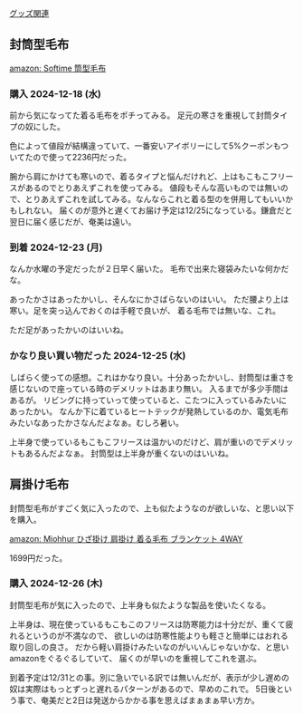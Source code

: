 [グッズ関連](%E3%82%B0%E3%83%83%E3%82%BA%E9%96%A2%E9%80%A3)

## 封筒型毛布

[amazon: Softime 筒型毛布](https://amzn.to/4iEWoQC)

### 購入 2024-12-18 (水)

前から気になってた着る毛布をポチってみる。
足元の寒さを重視して封筒タイプの奴にした。

色によって値段が結構違っていて、一番安いアイボリーにして5%クーポンもついてたので使って2236円だった。

腕から肩にかけても寒いので、着るタイプと悩んだけれど、上はもこもこフリースがあるのでとりあえずこれを使ってみる。
値段もそんな高いものでは無いので、とりあえずこれを試してみる。なんならこれと着る型のを併用してもいいかもしれない。
届くのが意外と遅くてお届け予定は12/25になっている。鎌倉だと翌日に届く感じだが、奄美は遠い。

### 到着 2024-12-23 (月)

なんか水曜の予定だったが２日早く届いた。
毛布で出来た寝袋みたいな何かだな。

あったかさはあったかいし、そんなにかさばらないのはいい。
ただ腰より上は寒い。足を突っ込んでおくのは手軽で良いが、
着る毛布では無いな、これ。

ただ足があったかいのはいいね。

### かなり良い買い物だった 2024-12-25 (水)

しばらく使っての感想。これはかなり良い。十分あったかいし、封筒型は重さを感じないので座っている時のデメリットはあまり無い。
入るまでが多少手間はあるが。
リビングに持っていって使っていると、こたつに入っているみたいにあったかい。
なんか下に着ているヒートテックが発熱しているのか、電気毛布みたいなあったかさなんだよなぁ。むしろ暑い。

上半身で使っているもこもこフリースは温かいのだけど、肩が重いのでデメリットもあるんだよなぁ。
封筒型は上半身が重くないのはいいね。

## 肩掛け毛布

封筒型毛布がすごく気に入ったので、上も似たようなのが欲しいな、と思い以下を購入。

[amazon: Miohhur ひざ掛け 肩掛け 着る毛布 ブランケット 4WAY](https://amzn.to/3PbVFJ5)

1699円だった。

### 購入 2024-12-26 (木)

封筒型毛布が気に入ったので、上半身も似たような製品を使いたくなる。

上半身は、現在使っているもこもこのフリースは防寒能力は十分だが、重くて疲れるというのが不満なので、
欲しいのは防寒性能よりも軽さと簡単にはおれる取り回しの良さ。
だから軽い肩掛けみたいなのがいいんじゃないかな、と思いamazonをぐるぐるしていて、
届くのが早いのを重視してこれを選ぶ。

到着予定は12/31との事。別に急いでいる訳では無いんだが、表示が少し遅めの奴は実際はもっとずっと遅れるパターンがあるので、早めのこれで。
5日後という事で、奄美だと2日は発送からかかる事を思えばまぁまぁ早い方か。